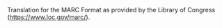 Translation for the MARC Format as provided by the Library of Congress (https://www.loc.gov/marc/).
